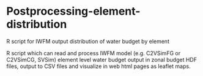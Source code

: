 # Postprocessing-element-distribution
 R script for IWFM output distribution of water budget by element

R script which can read and process IWFM model (e.g. C2VSimFG or C2VSimCG, SVSim) element level water budget output in zonal budget HDF files, output to CSV files and visualize in web html pages as leaflet maps. 
